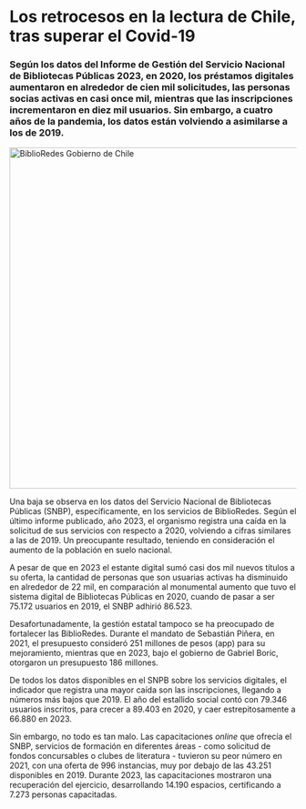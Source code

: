 <h1><b> Los retrocesos en la lectura de Chile, tras superar el Covid-19 </b></h1>

<h3><b>Según los datos del Informe de Gestión del Servicio Nacional de Bibliotecas Públicas 2023, en 2020, los préstamos digitales aumentaron en alrededor de cien mil solicitudes, las personas socias activas en casi once mil, mientras que las inscripciones incrementaron en diez mil usuarios. Sin embargo, a cuatro años de la pandemia, los datos están volviendo a asimilarse a los de 2019.</b></h3>

<img src="Image_Cro/bibliored.jpg" alt="BiblioRedes Gobierno de Chile" width="700" height="600">

Una baja se observa en los datos del Servicio Nacional de Bibliotecas Públicas (SNBP), específicamente, en los servicios de BiblioRedes. Según el último informe publicado, año 2023, el organismo registra una caída en la solicitud de sus servicios con respecto a 2020, volviendo a cifras similares a las de 2019\. Un preocupante resultado, teniendo en consideración el aumento de la población en suelo nacional. 

A pesar de que en 2023 el estante digital sumó casi dos mil nuevos títulos a su oferta, la cantidad de personas que son usuarias activas ha disminuido en alrededor de 22 mil, en comparación al monumental aumento que tuvo el sistema digital de Bibliotecas Públicas en 2020, cuando de pasar a ser 75.172 usuarios en 2019, el SNBP adhirió 86.523. 

Desafortunadamente, la gestión estatal tampoco se ha preocupado de fortalecer las BiblioRedes. Durante el mandato de Sebastián Piñera, en 2021, el presupuesto consideró 251 millones de pesos (app) para su mejoramiento, mientras que en 2023, bajo el gobierno de Gabriel Boric, otorgaron un presupuesto 186 millones. 

De todos los datos disponibles en el SNPB sobre los servicios digitales, el indicador que registra una mayor caída son las inscripciones, llegando a números más bajos que 2019\. El año del estallido social contó con 79.346 usuarios inscritos, para crecer a 89.403 en 2020, y caer estrepitosamente a 66.880 en 2023\. 

Sin embargo, no todo es tan malo. Las capacitaciones *online* que ofrecía el SNBP, servicios de formación en diferentes áreas \- como solicitud de fondos concursables o clubes de literatura \- tuvieron su peor número en 2021, con una oferta de 996 instancias, muy por debajo de las 43.251 disponibles en 2019\. Durante 2023, las capacitaciones mostraron una recuperación del ejercicio, desarrollando 14.190 espacios, certificando a 7.273 personas capacitadas. 

